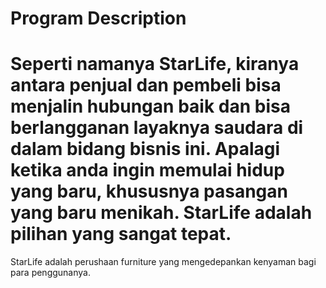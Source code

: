 #  Program Description
# Seperti namanya StarLife, kiranya antara penjual dan pembeli bisa menjalin hubungan baik dan bisa berlangganan layaknya saudara di dalam bidang bisnis ini. Apalagi ketika anda ingin memulai hidup yang baru, khususnya pasangan yang baru menikah. StarLife adalah pilihan yang sangat tepat.
StarLife adalah perushaan furniture yang mengedepankan kenyaman bagi para penggunanya.
